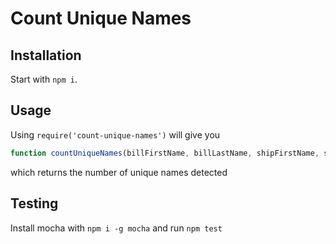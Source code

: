 # Count Unique Names

## Installation
Start with `npm i`.

## Usage
Using `require('count-unique-names')` will give you
```javascript
function countUniqueNames(billFirstName, billLastName, shipFirstName, shipLastName, billNameOnCard)
``` 
which returns the number of unique names detected

## Testing
Install mocha with `npm i -g mocha` and run `npm test`
